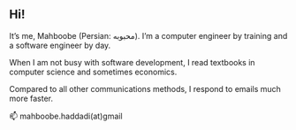 ## Hi!

It’s me, Mahboobe (Persian: محبوبه). I’m a computer engineer by training and a software engineer by day.

When I am not busy with software development,  I read textbooks in computer science and sometimes economics. 

Compared to all other communications methods, I respond to emails much more faster. 

📫 mahboobe.haddadi(at)gmail
<!--
**mahboobehad/mahboobehad** is a ✨ _special_ ✨ repository because its `README.md` (this file) appears on your GitHub profile.

Here are some ideas to get you started:

- 🔭 I’m currently working on ...
- 🌱 I’m currently learning ...
- 👯 I’m looking to collaborate on ...
- 🤔 I’m looking for help with ...
- 💬 Ask me about ...
- 📫 How to reach me: ...
- 😄 Pronouns: ...
- ⚡ Fun fact: ...
-->
